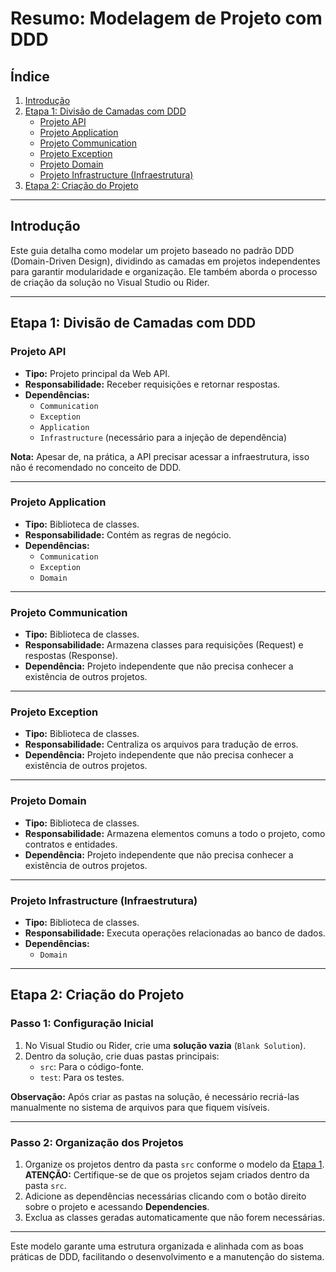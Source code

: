 # Resumo: Modelagem de Projeto com DDD

## Índice
1. [Introdução](#introdução)  
2. [Etapa 1: Divisão de Camadas com DDD](#etapa-1-divisão-de-camadas-com-ddd)  
   - [Projeto API](#projeto-api)  
   - [Projeto Application](#projeto-application)  
   - [Projeto Communication](#projeto-communication)  
   - [Projeto Exception](#projeto-exception)  
   - [Projeto Domain](#projeto-domain)  
   - [Projeto Infrastructure (Infraestrutura)](#projeto-infrastructure)  
3. [Etapa 2: Criação do Projeto](#etapa-2-criação-do-projeto)  

---

## Introdução

Este guia detalha como modelar um projeto baseado no padrão DDD (Domain-Driven Design), dividindo as camadas em projetos independentes para garantir modularidade e organização. Ele também aborda o processo de criação da solução no Visual Studio ou Rider.

---

## Etapa 1: Divisão de Camadas com DDD

### **Projeto API**
- **Tipo:** Projeto principal da Web API.  
- **Responsabilidade:** Receber requisições e retornar respostas.  
- **Dependências:**  
  - `Communication`  
  - `Exception`  
  - `Application`  
  - `Infrastructure` (necessário para a injeção de dependência)  

**Nota:** Apesar de, na prática, a API precisar acessar a infraestrutura, isso não é recomendado no conceito de DDD.

---

### **Projeto Application**
- **Tipo:** Biblioteca de classes.  
- **Responsabilidade:** Contém as regras de negócio.  
- **Dependências:**  
  - `Communication`  
  - `Exception`  
  - `Domain`  

---

### **Projeto Communication**
- **Tipo:** Biblioteca de classes.  
- **Responsabilidade:** Armazena classes para requisições (Request) e respostas (Response).  
- **Dependência:** Projeto independente que não precisa conhecer a existência de outros projetos.

---

### **Projeto Exception**
- **Tipo:** Biblioteca de classes.  
- **Responsabilidade:** Centraliza os arquivos para tradução de erros.  
- **Dependência:** Projeto independente que não precisa conhecer a existência de outros projetos.

---

### **Projeto Domain**
- **Tipo:** Biblioteca de classes.  
- **Responsabilidade:** Armazena elementos comuns a todo o projeto, como contratos e entidades.  
- **Dependência:** Projeto independente que não precisa conhecer a existência de outros projetos.

---

### **Projeto Infrastructure (Infraestrutura)**
- **Tipo:** Biblioteca de classes.  
- **Responsabilidade:** Executa operações relacionadas ao banco de dados.  
- **Dependências:**  
  - `Domain`  

---

## Etapa 2: Criação do Projeto

### **Passo 1: Configuração Inicial**
1. No Visual Studio ou Rider, crie uma **solução vazia** (`Blank Solution`).  
2. Dentro da solução, crie duas pastas principais:  
   - `src`: Para o código-fonte.  
   - `test`: Para os testes.  

**Observação:** Após criar as pastas na solução, é necessário recriá-las manualmente no sistema de arquivos para que fiquem visíveis.

---

### **Passo 2: Organização dos Projetos**
1. Organize os projetos dentro da pasta `src` conforme o modelo da [Etapa 1](#etapa-1-divisão-de-camadas-com-ddd).  
   **ATENÇÃO:** Certifique-se de que os projetos sejam criados dentro da pasta `src`.  
2. Adicione as dependências necessárias clicando com o botão direito sobre o projeto e acessando **Dependencies**.  
3. Exclua as classes geradas automaticamente que não forem necessárias.

---

Este modelo garante uma estrutura organizada e alinhada com as boas práticas de DDD, facilitando o desenvolvimento e a manutenção do sistema.

